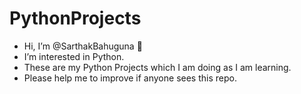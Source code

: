 # PythonProjects
- Hi, I’m @SarthakBahuguna 👋 
- I’m interested in Python.
- These are my Python Projects which I am doing as I am learning.
- Please help me to improve if anyone sees this repo.
